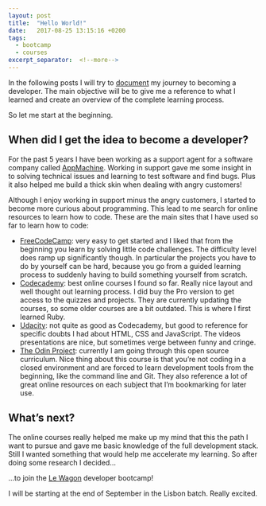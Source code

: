 ```yaml
---
layout: post
title:  "Hello World!"
date:   2017-08-25 13:15:16 +0200
tags:
  - bootcamp
  - courses
excerpt_separator:  <!--more-->
---
```

In the following posts I will try to [document](https://www.youtube.com/watch?v=RVKofRN1dyI) my journey to becoming a developer. The main objective will be to give me a reference to what I learned and create an overview of the complete learning process.

So let me start at the beginning.

## When did I get the idea to become a developer?

For the past 5 years I have been working as a support agent for a software company called [AppMachine](http://appmachine.com). Working in support gave me some insight in to solving technical issues and learning to test software and find bugs. Plus it also helped me build a thick skin when dealing with angry customers!

Although I enjoy working in support minus the angry customers, I started to become more curious about programming. This lead to me search for online resources to learn how to code. These are the main sites that I have used so far to learn how to code:


- [FreeCodeCamp](https://www.freecodecamp.org/): very easy to get started and I liked that from the beginning you learn by solving little code challenges. The difficulty level does ramp up significantly though. In particular the projects you have to do by yourself can be hard, because you go from a guided learning process to suddenly having to build something yourself from scratch.
- [Codecademy](https://www.codecademy.com/): best online courses I found so far. Really nice layout and well thought out learning process. I did buy the Pro version to get access to the quizzes and projects. They are currently updating the courses, so some older courses are a bit outdated. This is where I first learned Ruby.
- [Udacity](https://udacity.com): not quite as good as Codecademy, but good to reference for specific doubts I had about HTML, CSS and JavaScript. The videos presentations are nice, but sometimes verge between funny and cringe.
- [The Odin Project](https://www.theodinproject.com/): currently I am going through this open source curriculum. Nice thing about this course is that you’re not coding in a closed environment and are forced to learn development tools from the beginning, like the command line and Git. They also reference a lot of great online resources on each subject that I’m bookmarking for later use.

## What’s next?

The online courses really helped me make up my mind that this the path I want to pursue and gave me basic knowledge of the full development stack. Still I wanted something that would help me accelerate my learning. So after doing some research I decided…

…to join the [Le Wagon](https://www.lewagon.com) developer bootcamp!

I will be starting at the end of September in the Lisbon batch. Really excited.


